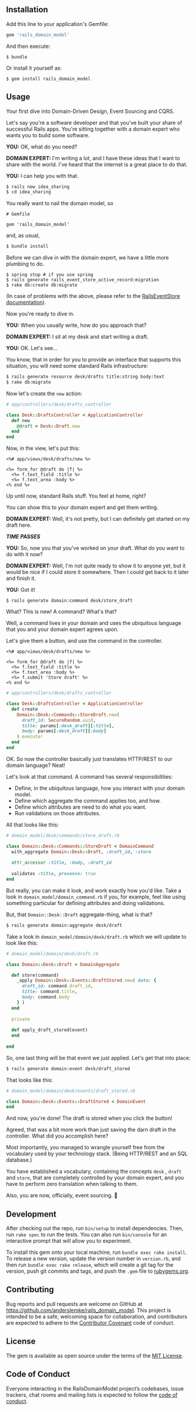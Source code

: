 ## Installation

Add this line to your application's Gemfile:

```ruby
gem 'rails_domain_model'
```

And then execute:

    $ bundle

Or install it yourself as:

    $ gem install rails_domain_model

## Usage

Your first dive into Domain-Driven Design, Event Sourcing and CQRS.

Let's say you're a software developer and that you've built your share of successful Rails apps. You're sitting together with a domain expert who wants you to build some software.

**YOU:** OK, what do you need?

**DOMAIN EXPERT:** I'm writing a lot, and I have these ideas that I want to share with the world. I've heard that the internet is a great place to do that.

**YOU:** I can help you with that.

````bash
$ rails new idea_sharing
$ cd idea_sharing
````

You really want to nail the domain model, so

````Gemfile
# Gemfile

gem 'rails_domain_model'
````

and, as usual,

````bash
$ bundle install
````
   
Before we can dive in with the domain expert, we have a little more plumbing to do.

````
$ spring stop # if you use spring
$ rails generate rails_event_store_active_record:migration
$ rake db:create db:migrate
````

(In case of problems with the above, please refer to the [RailsEventStore documentation](https://railseventstore.org/docs/install/)).

Now you're ready to dive in.

**YOU:** When you usually write, how do you approach that?

**DOMAIN EXPERT:** I sit at my desk and start writing a draft.

**YOU:** OK. Let's see...

You know, that in order for you to provide an interface that supports this situation, you will need some standard Rails infrastructure:

````bash
$ rails generate resource desk/drafts title:string body:text
$ rake db:migrate
````

Now let's create the `new` action:

````ruby
# app/controllers/desk/drafts_controller

class Desk::DraftsController < ApplicationController
  def new
    @draft = Desk::Draft.new
  end
end
````

Now, in the view, let's put this:

````erb
<%# app/views/desk/drafts/new %>

<%= form_for @draft do |f| %>
  <%= f.text_field :title %>
  <%= f.text_area :body %>
<% end %>
````

Up until now, standard Rails stuff. You feel at home, right?

You can show this to your domain expert and get them writing.

**DOMAIN EXPERT:** Well, it's not pretty, but I can definitely get started on my draft here.

*****TIME PASSES*****

**YOU:** So, now you that you've worked on your draft. What do you want to do with it now?

**DOMAIN EXPERT:** Well, I'm not quite ready to show it to anyone yet, but it would be nice if I could store it somewhere. Then I could get back to it later and finish it.

**YOU:** Got it!

````
$ rails generate domain:command desk/store_draft
````

What? This is new! A command? What's that?

Well, a command lives in your domain and uses the ubiquitous language that you and your domain expert agrees upon.

Let's give them a button, and use the command in the controller.

````erb
<%# app/views/desk/drafts/new %>

<%= form_for @draft do |f| %>
  <%= f.text_field :title %>
  <%= f.text_area :body %>
  <%= f.submit 'Store draft' %>
<% end %>
````

````ruby
# app/controllers/desk/drafts_controller

class Desk::DraftsController < ApplicationController
  def create
    Domain::Desk::Commands::StoreDraft.new(
      draft_id: SecureRandom.uuid,
      title: params[:desk_draft][:title],
      body: params[:desk_draft][:body]
    ).execute!
  end
end
````

OK. So now the controller basically just translates HTTP/REST to our domain language? Neat!

Let's look at that command. A command has several responsibilities:

- Define, in the ubiquitous language, how you interact with your domain model.
- Define which aggregate the command applies too, and how.
- Define which attributes are need to do what you want.
- Run validations on those attributes. 

All that looks like this:

````ruby
# domain_model/desk/commands/store_draft.rb

class Domain::Desk::Commands::StoreDraft < DomainCommand
  with_aggregate Domain::Desk::Draft, :draft_id, :store
  
  attr_accessor :title, :body, :draft_id
  
  validates :title, presence: true
end
````

But really, you can make it look, and work exactly how you'd like. Take a look in `domain_model/domain_command.rb` if you, for example, feel like using something particular for defining attributes and doing validations.

But, that `Domain::Desk::Draft` aggregate-thing, what is that?

````bash
$ rails generate domain:aggregate desk/draft
````

Take a look in `domain_model/domain/desk/draft.rb` which we will update to look like this:

````ruby
# domain_model/domain/desk/draft.rb

class Domain::Desk::Draft < DomainAggregate

  def store(command)
    _apply Domain::Desk::Events::DraftStored.new( data: {
      draft_id: command.draft_id,
      title: command.title,
      body: command.body
    } )
  end
  
  private
  
  def apply_draft_stored(event)
  end
  
end
````

So, one last thing will be that event we just applied. Let's get that into place:

````bash
$ rails generate domain:event desk/draft_stored
````

That looks like this:

````ruby
# domain_model/domain/desk/events/draft_stored.rb

class Domain::Desk::Events::DraftStored < DomainEvent
end
````

And now, you're done! The draft is stored when you click the button!

Agreed, that was a bit more work than just saving the darn draft in the controller. What did you accomplish here?

Most importantly, you managed to wrangle yourself free from the vocabulary used by your technology stack. (Being HTTP/REST and an SQL database.)

You have established a vocabulary, containing the concepts `desk` , `draft` and `store`, that are completely controlled by your domain expert, and you have to perform zero translation when talking to them.

Also, you are now, officially, event sourcing. 🙌

## Development

After checking out the repo, run `bin/setup` to install dependencies. Then, run `rake spec` to run the tests. You can also run `bin/console` for an interactive prompt that will allow you to experiment.

To install this gem onto your local machine, run `bundle exec rake install`. To release a new version, update the version number in `version.rb`, and then run `bundle exec rake release`, which will create a git tag for the version, push git commits and tags, and push the `.gem` file to [rubygems.org](https://rubygems.org).

## Contributing

Bug reports and pull requests are welcome on GitHub at https://github.com/anderslemke/rails_domain_model. This project is intended to be a safe, welcoming space for collaboration, and contributors are expected to adhere to the [Contributor Covenant](http://contributor-covenant.org) code of conduct.

## License

The gem is available as open source under the terms of the [MIT License](https://opensource.org/licenses/MIT).

## Code of Conduct

Everyone interacting in the RailsDomainModel project’s codebases, issue trackers, chat rooms and mailing lists is expected to follow the [code of conduct](https://github.com/anderslemke/rails_domain_model/blob/master/CODE_OF_CONDUCT.md).
